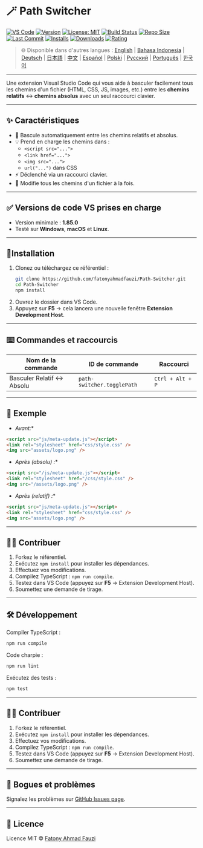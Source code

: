 # 🪄 Path Switcher

[![VS Code](https://img.shields.io/badge/VS%20Code-1.85.0+-blue.svg)](https://code.visualstudio.com/)
[![Version](https://img.shields.io/github/v/release/fatonyahmadfauzi/Path-Switcher?color=blue.svg)](https://github.com/fatonyahmadfauzi/Path-Switcher/releases)
[![License: MIT](https://img.shields.io/github/license/fatonyahmadfauzi/Path-Switcher?color=green.svg)](../../LICENSE)
[![Build Status](https://github.com/fatonyahmadfauzi/Path-Switcher/actions/workflows/main.yml/badge.svg)](https://github.com/fatonyahmadfauzi/Path-Switcher/actions)
[![Repo Size](https://img.shields.io/github/repo-size/fatonyahmadfauzi/Path-Switcher?color=yellow.svg)](https://github.com/fatonyahmadfauzi/Path-Switcher)
[![Last Commit](https://img.shields.io/github/last-commit/fatonyahmadfauzi/Path-Switcher?color=brightgreen.svg)](https://github.com/fatonyahmadfauzi/Path-Switcher/commits/main)
[![Installs](https://vsmarketplacebadges.dev/installs-short/fatonyahmadfauzi.path-switcher.svg)](https://marketplace.visualstudio.com/items?itemName=fatonyahmadfauzi.path-switcher)
[![Downloads](https://vsmarketplacebadges.dev/downloads-short/fatonyahmadfauzi.path-switcher.svg)](https://marketplace.visualstudio.com/items?itemName=fatonyahmadfauzi.path-switcher)
[![Rating](https://vsmarketplacebadges.dev/rating-short/fatonyahmadfauzi.path-switcher.svg)](https://marketplace.visualstudio.com/items?itemName=fatonyahmadfauzi.path-switcher)

> 🌐 Disponible dans d'autres langues : [English](../../README.md) | [Bahasa Indonesia](README-ID.md) | [Deutsch](README-DE.md) | [日本語](README-JP.md) | [中文](README-ZH.md) | [Español](README-ES.md) | [Polski](README-PL.md) | [Русский](README-RU.md) | [Português](README-PT.md) | [한국어](README-KO.md)

---
Une extension Visual Studio Code qui vous aide à basculer facilement tous les chemins d'un fichier (HTML, CSS, JS, images, etc.) entre les **chemins relatifs** ↔️ **chemins absolus** avec un seul raccourci clavier.

---

## ✨ Caractéristiques

- 🔁 Bascule automatiquement entre les chemins relatifs et absolus.
- 💡 Prend en charge les chemins dans :
  - `<script src="...">`
  - `<link href="...">`
  - `<img src="...">`
  - `url("...")` dans CSS
- ⚡ Déclenché via un raccourci clavier.
- 🧭 Modifie tous les chemins d'un fichier à la fois.

---

## ✅ Versions de code VS prises en charge

- Version minimale : **1.85.0**
- Testé sur **Windows**, **macOS** et **Linux**.

---

## 🧩Installation

1. Clonez ou téléchargez ce référentiel :
   ```bash
   git clone https://github.com/fatonyahmadfauzi/Path-Switcher.git
   cd Path-Switcher
   npm install
   ```
2. Ouvrez le dossier dans VS Code.
3. Appuyez sur **F5** → cela lancera une nouvelle fenêtre **Extension Development Host**.

---

## ⌨️ Commandes et raccourcis

| Nom de la commande | ID de commande | Raccourci |
| --------------------------- | -------------------------- | ---------------- |
| Basculer Relatif ↔️ Absolu | `path-switcher.togglePath` | `Ctrl + Alt + P` |

---

## 🧠 Exemple

* *Avant:**

```html
<script src="js/meta-update.js"></script>
<link rel="stylesheet" href="css/style.css" />
<img src="assets/logo.png" />
```

* *Après (absolu) :**

```html
<script src="/js/meta-update.js"></script>
<link rel="stylesheet" href="/css/style.css" />
<img src="/assets/logo.png" />
```

* *Après (relatif) :**

```html
<script src="js/meta-update.js"></script>
<link rel="stylesheet" href="css/style.css" />
<img src="assets/logo.png" />
```

---

## 🧑‍💻 Contribuer

1. Forkez le référentiel.
2. Exécutez `npm install` pour installer les dépendances.
3. Effectuez vos modifications.
4. Compilez TypeScript : `npm run compile`.
5. Testez dans VS Code (appuyez sur **F5** → Extension Development Host).
6. Soumettez une demande de tirage.

---

## 🛠️ Développement

Compiler TypeScript :

```bash
npm run compile
```

Code charpie :

```bash
npm run lint
```

Exécutez des tests :

```bash
npm test
```

---

## 🧑‍💻 Contribuer

1. Forkez le référentiel.
2. Exécutez `npm install` pour installer les dépendances.
3. Effectuez vos modifications.
4. Compilez TypeScript : `npm run compile`.
5. Testez dans VS Code (appuyez sur **F5** → Extension Development Host).
6. Soumettez une demande de tirage.

---

## 🐞 Bogues et problèmes

Signalez les problèmes sur [GitHub Issues page](https://github.com/fatonyahmadfauzi/Path-Switcher/issues).

---

## 🧾 Licence

Licence MIT © [Fatony Ahmad Fauzi](../../LICENSE)
